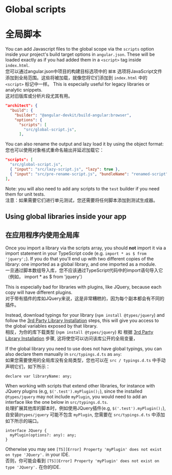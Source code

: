 # Global scripts
# 全局脚本

You can add Javascript files to the global scope via the `scripts` option inside your
project's build target options in `angular.json`.
These will be loaded exactly as if you had added them in a `<script>` tag inside `index.html`.  
您可以通过angular.json中项目的构建目标选项中的 `脚本` 选项将JavaScript文件添加到全局范围。这些将被加载，就像您将它们添加到 `index.html` 中的 `<script>` 标记中一样。 
This is especially useful for legacy libraries or analytic snippets.  
这对旧版库或分析片段尤其有用。

```json
"architect": {
  "build": {
    "builder": "@angular-devkit/build-angular:browser",
    "options": {
      "scripts": [
        "src/global-script.js",
      ],
```

You can also rename the output and lazy load it by using the object format:  
您也可以使用对象格式重命名输出并延迟加载它：

```json
"scripts": [
  "src/global-script.js",
  { "input": "src/lazy-script.js", "lazy": true },
  { "input": "src/pre-rename-script.js", "bundleName": "renamed-script" },
],
```

Note: you will also need to add any scripts to the `test` builder if you need them for unit tests.  
注意：如果需要它们进行单元测试，您还需要将任何脚本添加到测试生成器。

## Using global libraries inside your app
## 在应用程序内使用全局库

Once you import a library via the scripts array, you should **not** import it via a import statement
in your TypeScript code (e.g. `import * as $ from 'jquery';`).
If you do that you'll end up with two different copies of the library: one imported as a
global library, and one imported as a module.  
一旦通过脚本数组导入库，您不应该通过TypeScript代码中的import语句导入它（例如， import * as $ from 'jquery'）

This is especially bad for libraries with plugins, like JQuery, because each copy will have
different plugins.  
对于带有插件的库如JQuery来说，这是非常糟糕的，因为每个副本都会有不同的插件。

Instead, download typings for your library (`npm install @types/jquery`) and follow
the [3rd Party Library Installation](https://github.com/angular/angular-cli/wiki/stories-third-party-lib) steps,
this will give you access to the global variables exposed by that library.  
相反，为你的库下载类型 (`npm install @types/jquery`) 和 根据 [3rd Party Library Installation](https://github.com/angular/angular-cli/wiki/stories-third-party-lib) 步骤, 这将使您可以访问该库公开的全局变量，

If the global library you need to use does not have global typings, you can also declare them
manually in `src/typings.d.ts` as `any`:  
如果您需要使用的全局库没有全局类型，您也可以在 `src / typings.d.ts` 中手动声明它们，如下所示：

```
declare var libraryName: any;
```

When working with scripts that extend other libraries, for instance with JQuery plugins
(e.g, `$('.test').myPlugin();`), since the installed `@types/jquery` may not include `myPlugin`,
you would need to add an interface like the one below in `src/typings.d.ts`.  
处理扩展其他库的脚本时，例如使用JQuery插件(e.g, `$('.test').myPlugin();`), 自安装`@types/jquery` 可能不包含 `myPlugin`, 您需要在 `src/typings.d.ts` 中添加如下所示的端口。

```
interface JQuery {
  myPlugin(options?: any): any;
}
```

Otherwise you may see `[TS][Error] Property 'myPlugin' does not exist on type 'JQuery'.` in your IDE.  
否则，你可能会看到 `[TS][Error] Property 'myPlugin' does not exist on type 'JQuery'.` 在你的IDE.
